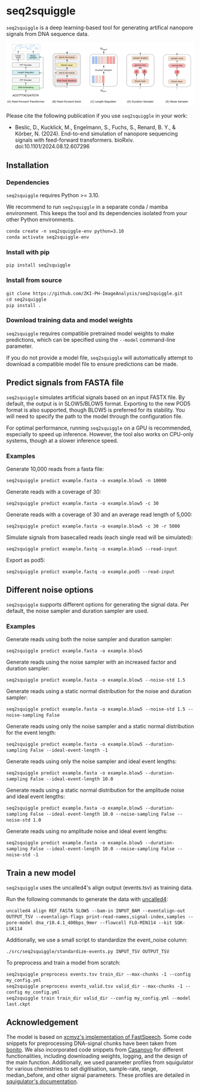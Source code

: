 # seq2squiggle

`seq2squiggle` is a deep learning-based tool for generating artifical nanopore signals from DNA sequence data.

<img src="/img/seq2squiggle.png" width="750">


Please cite the following publication if you use `seq2squiggle` in your work:
- Beslic, D., Kucklick, M., Engelmann, S., Fuchs, S., Renard, B. Y., & Körber, N. (2024). End-to-end simulation of nanopore sequencing signals with feed-forward transformers. bioRxiv. doi:10.1101/2024.08.12.607296 

## Installation 

### Dependencies

`seq2squiggle` requires Python >= 3.10. 

We recommend to run `seq2squiggle` in a separate conda / mamba environment. This keeps the tool and its dependencies isolated from your other Python environments.

```
conda create -n seq2squiggle-env python=3.10
conda activate seq2squiggle-env 
```

### Install with pip
```
pip install seq2squiggle 
```

### Install from source
```
git clone https://github.com/ZKI-PH-ImageAnalysis/seq2squiggle.git
cd seq2squiggle
pip install . 
```

### Download training data and model weights

`seq2squiggle` requires compatible pretrained model weights to make predictions, which can be specified using the `--model` command-line parameter.

If you do not provide a model file, `seq2squiggle` will automatically attempt to download a compatible model file to ensure predictions can be made. 

## Predict signals from FASTA file
`seq2squiggle` simulates artificial signals based on an input FASTX file. By default, the output is in SLOW5/BLOW5 format. Exporting to the new POD5 format is also supported, though BLOW5 is preferred for its stability. You will need to specify the path to the model through the configuration file.

For optimal performance, running `seq2squiggle` on a GPU is recommended, especially to speed up inference. However, the tool also works on CPU-only systems, though at a slower inference speed.

### Examples 

Generate 10,000 reads from a fasta file:
```
seq2squiggle predict example.fasta -o example.blow5 -n 10000
```
Generate reads with a coverage of 30:
```
seq2squiggle predict example.fasta -o example.blow5 -c 30
```
Generate reads with a coverage of 30 and an average read length of 5,000:
```
seq2squiggle predict example.fasta -o example.blow5 -c 30 -r 5000
```
Simulate signals from basecalled reads (each single read will be simulated):
```
seq2squiggle predict example.fastq -o example.blow5 --read-input
```
Export as pod5:
```
seq2squiggle predict example.fastq -o example.pod5 --read-input
```



## Different noise options
`seq2squiggle` supports different options for generating the signal data.
Per default, the noise sampler and duration sampler are used.

### Examples

Generate reads using both the noise sampler and duration sampler: 
```
seq2squiggle predict example.fasta -o example.blow5
```
Generate reads using the noise sampler with an increased factor and duration sampler:
```
seq2squiggle predict example.fasta -o example.blow5 --noise-std 1.5
```
Generate reads using a static normal distribution for the noise and duration sampler:
```
seq2squiggle predict example.fasta -o example.blow5 --noise-std 1.5 --noise-sampling False
```
Generate reads using only the noise sampler and a static normal distribution for the event length:
```
seq2squiggle predict example.fasta -o example.blow5 --duration-sampling False --ideal-event-length -1
```
Generate reads using only the noise sampler and ideal event lengths:
```
seq2squiggle predict example.fasta -o example.blow5 --duration-sampling False --ideal-event-length 10.0
```
Generate reads using a static normal distribution for the amplitude noise and ideal event lengths:
```
seq2squiggle predict example.fasta -o example.blow5 --duration-sampling False --ideal-event-length 10.0 --noise-sampling False --noise-std 1.0
```
Generate reads using no amplitude noise and ideal event lengths:
```
seq2squiggle predict example.fasta -o example.blow5 --duration-sampling False --ideal-event-length 10.0 --noise-sampling False --noise-std -1
```

## Train a new model
`seq2squiggle` uses the uncalled4's align output (events.tsv) as training data. 

Run the following commands to generate the data with [uncalled4](https://github.com/skovaka/uncalled4):
```
uncalled4 align REF_FASTA SLOW5 --bam-in INPUT_BAM --eventalign-out OUTPUT_TSV --eventalign-flags print-read-names,signal-index,samples --pore-model dna_r10.4.1_400bps_9mer --flowcell FLO-MIN114 --kit SQK-LSK114
```

Additionally, we use a small script to standardize the event_noise column:
```
./src/seq2squiggle/standardize-events.py INPUT_TSV OUTPUT_TSV
```

To preprocess and train a model from scratch:
```
seq2squiggle preprocess events.tsv train_dir --max-chunks -1 --config my_config.yml
seq2squiggle preprocess events_valid.tsv valid_dir --max-chunks -1 --config my_config.yml
seq2squiggle train train_dir valid_dir --config my_config.yml --model last.ckpt
```

## Acknowledgement
The model is based on [xcmyz's implementation of FastSpeech](https://github.com/xcmyz/FastSpeech). Some code snippets for preprocessing DNA-signal chunks have been taken from [bonito](https://github.com/nanoporetech/bonito). We also incorporated code snippets from [Casanovo](https://github.com/Noble-Lab/casanovo) for different functionalities, including downloading weights, logging, and the design of the main function. 
Additionally, we used parameter profiles from squigulator for various chemistries to set digitisation, sample-rate, range, median_before, and other signal parameters. These profiles are detailed in [squigulator's documentation](https://hasindu2008.github.io/squigulator/docs/profile.html).
